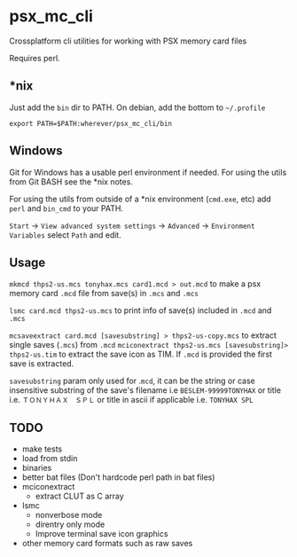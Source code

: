 # psx_mc_cli
Crossplatform cli utilities for working with PSX memory card files

Requires perl.

## *nix

Just add the `bin` dir to PATH. On debian, add the bottom to `~/.profile`

`export PATH=$PATH:wherever/psx_mc_cli/bin`

## Windows

Git for Windows has a usable perl environment if needed. For using the utils from Git BASH see the *nix notes.

For using the utils from outside of a *nix environment (`cmd.exe`, etc) add `perl` and `bin_cmd` to your PATH.

`Start` -> `View advanced system settings` -> `Advanced` -> `Environment Variables` select `Path` and edit.

## Usage

`mkmcd thps2-us.mcs tonyhax.mcs card1.mcd > out.mcd` to make a psx memory card `.mcd` file from save(s) in `.mcs` and `.mcs`

`lsmc card.mcd thps2-us.mcs` to print info of save(s) included in `.mcd` and `.mcs`

`mcsaveextract card.mcd [savesubstring] > thps2-us-copy.mcs` to extract single saves (`.mcs`) from `.mcd`
`mciconextract thps2-us.mcs [savesubstring]> thps2-us.tim` to extract the save icon as TIM. If `.mcd` is provided the first save is extracted.

`savesubstring` param only used for .`mcd`, it can be the string or case insensitive substring of the save's filename i.e `BESLEM-99999TONYHAX` or title i.e. `ＴＯＮＹＨＡＸ　ＳＰＬ` or title in ascii if applicable i.e. `TONYHAX SPL`


## TODO
- make tests
- load from stdin
- binaries
- better bat files (Don't hardcode perl path in bat files)
- mciconextract
    - extract CLUT as C array
- lsmc
    - nonverbose mode
    - direntry only mode
    - Improve terminal save icon graphics
- other memory card formats such as raw saves

